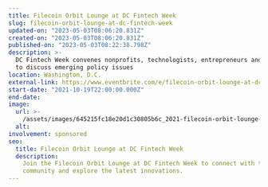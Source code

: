 ```yaml
---
title: Filecoin Orbit Lounge at DC Fintech Week
slug: filecoin-orbit-lounge-at-dc-fintech-week
updated-on: "2023-05-03T08:06:20.831Z"
created-on: "2023-05-03T08:06:20.831Z"
published-on: "2023-05-03T08:22:38.798Z"
description: >-
  DC Fintech Week convenes nonprofits, technologists, entrepreneurs and regulators
  to discuss emerging policy issues
location: Washington, D.C.
external-link: https://www.eventbrite.com/e/filecoin-orbit-lounge-at-dc-fintech-week-tickets-182039955407
start-date: "2021-10-19T22:00:00.000Z"
end-date:
image:
  url: >-
    /assets/images/645215fc18e20d1c30805b6c_2021-filecoin-orbit-lounge-event.png
  alt:
involvement: sponsored
seo:
  title: Filecoin Orbit Lounge at DC Fintech Week
  description:
    Join the Filecoin Orbit Lounge at DC Fintech Week to connect with the
    community and explore the latest innovations.
---
```


